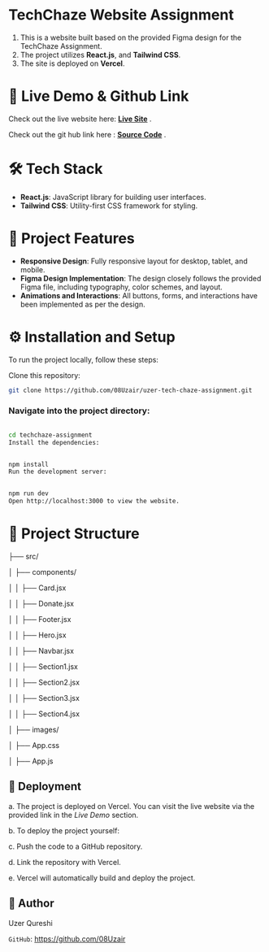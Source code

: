 # TechChaze Website Assignment

1. This is a  website built based on the provided Figma design for the TechChaze Assignment.
2. The project utilizes  **React.js**, and **Tailwind CSS**.
3. The site is deployed on **Vercel**.

# 🔗 Live Demo & Github Link

Check out the live website here: [**Live Site**](https://uzer-tech-chaze-assignment.vercel.app) .

Check out the git hub link here : [**Source Code**](https://github.com/08Uzair/uzer-tech-chaze-assignment) .

# 🛠 Tech Stack

- **React.js**: JavaScript library for building user interfaces.
- **Tailwind CSS**: Utility-first CSS framework for styling.



# 📑 Project Features

- **Responsive Design**: Fully responsive layout for desktop, tablet, and mobile.
- **Figma Design Implementation**: The design closely follows the provided Figma file, including typography, color schemes, and layout.
- **Animations and Interactions**: All buttons, forms, and interactions have been implemented as per the design.

# ⚙️ Installation and Setup

To run the project locally, follow these steps:

Clone this repository:
   ```bash
   git clone https://github.com/08Uzair/uzer-tech-chaze-assignment.git
   ```
   
### Navigate into the project directory:

```bash

cd techchaze-assignment
Install the dependencies:
```
```bash

npm install
Run the development server:
```
```bash

npm run dev
Open http://localhost:3000 to view the website.
```
# 📂 Project Structure

├── src/

│   ├── components/

│   │   ├── Card.jsx

│   │   ├── Donate.jsx

│   │   ├── Footer.jsx

│   │   ├── Hero.jsx

│   │   ├── Navbar.jsx

│   │   ├── Section1.jsx

│   │   ├── Section2.jsx

│   │   ├── Section3.jsx

│   │   ├── Section4.jsx

│   ├── images/

│   ├── App.css

│   ├── App.js



## 🚀 Deployment
a. The project is deployed on Vercel. You can visit the live website via the provided link in the *Live Demo* section.

b. To deploy the project yourself:

c. Push the code to a GitHub repository.

d. Link the repository with Vercel.

e. Vercel will automatically build and deploy the project.


## 📝 Author
Uzer Qureshi

`GitHub`: https://github.com/08Uzair
